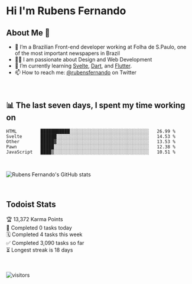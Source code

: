 # Hi I'm Rubens Fernando

## About Me 🚀

- 🌱 I’m a Brazilian Front-end developer working at Folha de S.Paulo, one of the most important newspapers in Brazil
- 👨‍💻 I am passionate about Design and Web Development
- 📖 I’m currently learning [Svelte](https://svelte.dev/), [Dart](https://dart.dev/), and [Flutter](https://flutter.dev/).
- 📫 How to reach me: [@rubensfernando](https://twitter.com/rubensfernando) on Twitter

<br />

## 📊 The last seven days, I spent my time working on

<!--START_SECTION:waka-->
```text
HTML         ███████████░░░░░░░░░░░░░░░░░░░░░░░░░░░░░░   26.99 % 
Svelte       ██████░░░░░░░░░░░░░░░░░░░░░░░░░░░░░░░░░░░   14.53 % 
Other        █████▓░░░░░░░░░░░░░░░░░░░░░░░░░░░░░░░░░░░   13.53 % 
Pawn         █████░░░░░░░░░░░░░░░░░░░░░░░░░░░░░░░░░░░░   12.38 % 
JavaScript   ████▒░░░░░░░░░░░░░░░░░░░░░░░░░░░░░░░░░░░░   10.51 % 
```
<!--END_SECTION:waka-->

<br />

![Rubens Fernando's GitHub stats](https://github-readme-stats.vercel.app/api?username=rubensfernando&show_icons=true&hide_border=true)

<br />

## Todoist Stats

<!-- TODO-IST:START -->
🏆  13,372 Karma Points           
🌸  Completed 0 tasks today           
🗓  Completed 4 tasks this week           
✅  Completed 3,090 tasks so far           
⏳  Longest streak is 18 days
<!-- TODO-IST:END -->

<br>

![visitors](https://visitor-badge.laobi.icu/badge?page_id=rubensfernando.rubensfernando)
